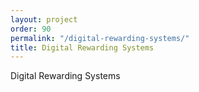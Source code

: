 ```yaml
---
layout: project
order: 90
permalink: "/digital-rewarding-systems/"
title: Digital Rewarding Systems
---
```


Digital Rewarding Systems
